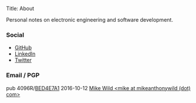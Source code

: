 Title: About

Personal notes on electronic engineering and software development.

### Social
- [GitHub](https://github.com/mikeanthonywild)
- [LinkedIn](https://www.linkedin.com/in/mike-wild-629b2339)
- [Twitter](https://twitter.com/mikeanthonywild)

### Email / PGP

pub  4096R/[BED4E7A1](https://pgp.mit.edu/pks/lookup?op=get&search=0x71F854EDBED4E7A1) 2016-10-12 [Mike Wild <mike at mikeanthonywild (dot) com\>](https://pgp.mit.edu/pks/lookup?op=get&search=0x71F854EDBED4E7A1)

